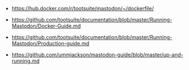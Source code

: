 * https://hub.docker.com/r/tootsuite/mastodon/~/dockerfile/

* https://github.com/tootsuite/documentation/blob/master/Running-Mastodon/Docker-Guide.md
* https://github.com/tootsuite/documentation/blob/master/Running-Mastodon/Production-guide.md

* https://github.com/ummjackson/mastodon-guide/blob/master/up-and-running.md
